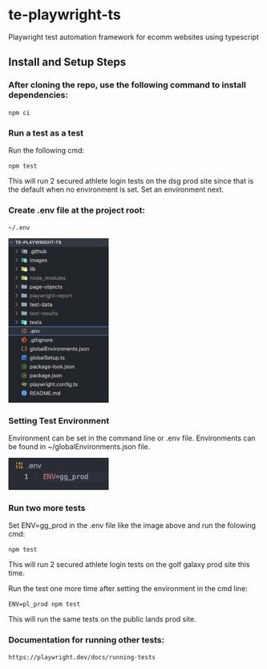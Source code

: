 # te-playwright-ts

Playwright test automation framework for ecomm websites using typescript

## Install and Setup Steps

### After cloning the repo, use the following command to install dependencies:

    npm ci



### Run a test as a test

Run the following cmd:

    npm test

This will run 2 secured athlete login tests on the dsg prod site since that is the default when no environment is set. Set an environment next.



### Create .env file at the project root:

    ~/.env
<img src="images/image.png" alt="text" width="200"/>



### Setting Test Environment

Environment can be set in the command line or .env file.  Environments can be found in ~/globalEnvironments.json file.

<img src="images/image2.png" alt="text" width="200"/>



### Run two more tests

Set ENV=gg_prod in the .env file like the image above and run the folowing cmd:

    npm test

This will run 2 secured athlete login tests on the golf galaxy prod site this time.

Run the test one more time after setting the environment in the cmd line:

    ENV=pl_prod npm test

This will run the same tests on the public lands prod site.



### Documentation for running other tests:

    https://playwright.dev/docs/running-tests
